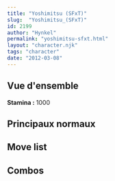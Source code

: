 ```yaml
---
title: "Yoshimitsu (SFxT)"
slug:  "Yoshimitsu_(SFxT)"
id: 2199
author: "Hynkel"
permalink: "yoshimitsu-sfxt.html"
layout: "character.njk"
tags: "character"
date: "2012-03-08"
---
```




## Vue d'ensemble

**Stamina :** 1000

## Principaux normaux

## Move list

## Combos
